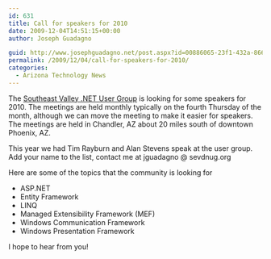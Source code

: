 ```yaml
---
id: 631
title: Call for speakers for 2010
date: 2009-12-04T14:51:15+00:00
author: Joseph Guadagno

guid: http://www.josephguadagno.net/post.aspx?id=00886065-23f1-432a-8664-b427bbe8b1e1
permalink: /2009/12/04/call-for-speakers-for-2010/
categories:
  - Arizona Technology News
---
```

The [Southeast Valley .NET User Group](http://www.sevdnug.org) is looking for some speakers for 2010\. The meetings are held monthly typically on the fourth Thursday of the month, although we can move the meeting to make it easier for speakers.  The meetings are held in Chandler, AZ about 20 miles south of downtown Phoenix, AZ.

This year we had Tim Rayburn and Alan Stevens speak at the user group.  Add your name to the list, contact me at jguadagno @ sevdnug.org

Here are some of the topics that the community is looking for

* ASP.NET
* Entity Framework
* LINQ
* Managed Extensibility Framework (MEF)
* Windows Communication Framework
* Windows Presentation Framework

I hope to hear from you!